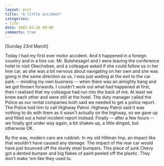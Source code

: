 ```yaml
---
layout: post
title: "A little accident"
categories:
- life
date: 2003-03-26 00:00
comments: true
---
```


<p>[Sunday 23rd March]</p>

<p>Today I had my first ever motor accident. And it happened in a foreign country and in a hire car. Mr. Butshesagirl and I were leaving the conference hotel to visit Okechobee, and a colleague asked if she could follow us in her hire car, as she was a bit nervous about navigating on her own and she was going in the same direction as us. I was just waiting at the exit to the car park -- minding my own business -- when there was an almighty bang and we got thrown forwards. I couldn't work out what had happened at first, then I realised that my colleague had run into the back of me. At least we knew each other and were still at the hotel. The duty manager called the Police as our rental companies both said we needed to get a police report. The Police told him to call Highway Patrol. Highway Patrol said it was nothing to do with them as it wasn't actually on the highway, so we gave up and filled out a hotel incident report instead. Finally -- after a few hours -- we finally got under way again, a bit shaken up, a little dinged, but otherwise OK.</p>

<p>By the way, modern cars are rubbish. In my old Hillman Imp, an impact like that wouldn't have caused any damage. The impact of the rear car would have just bounced off the sturdy steel bumpers. This piece of junk Chevy got a dented bumper and big flakes of paint peeled off the plastic. They don't make 'em like they used to.</p>


